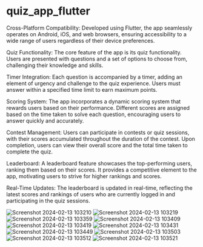 # quiz_app_flutter

Cross-Platform Compatibility: Developed using Flutter, the app seamlessly operates on Android, iOS, and web browsers, ensuring accessibility to a wide range of users regardless of their device preferences.

Quiz Functionality: The core feature of the app is its quiz functionality. Users are presented with questions and a set of options to choose from, challenging their knowledge and skills.

Timer Integration: Each question is accompanied by a timer, adding an element of urgency and challenge to the quiz experience. Users must answer within a specified time limit to earn maximum points.

Scoring System: The app incorporates a dynamic scoring system that rewards users based on their performance. Different scores are assigned based on the time taken to solve each question, encouraging users to answer quickly and accurately.

Contest Management: Users can participate in contests or quiz sessions, with their scores accumulated throughout the duration of the contest. Upon completion, users can view their overall score and the total time taken to complete the quiz.

Leaderboard: A leaderboard feature showcases the top-performing users, ranking them based on their scores. It provides a competitive element to the app, motivating users to strive for higher rankings and scores.

Real-Time Updates: The leaderboard is updated in real-time, reflecting the latest scores and rankings of users who are currently logged in and participating in the quiz sessions.

![Screenshot 2024-02-13 103210](https://github.com/ratankumarthakur/quiz_app_flutter/assets/144756277/dc1b0e2e-943a-4147-8dab-3038d5284710)
![Screenshot 2024-02-13 103219](https://github.com/ratankumarthakur/quiz_app_flutter/assets/144756277/9db7b69e-9703-4ee4-bebf-7475a0a335ae)
![Screenshot 2024-02-13 103359](https://github.com/ratankumarthakur/quiz_app_flutter/assets/144756277/1908a6d8-9ce9-4e32-a523-cb1fadf3dc57)
![Screenshot 2024-02-13 103409](https://github.com/ratankumarthakur/quiz_app_flutter/assets/144756277/311fdab8-0586-4037-bc38-b164af525037)
![Screenshot 2024-02-13 103419](https://github.com/ratankumarthakur/quiz_app_flutter/assets/144756277/0d205c4c-7b11-4ced-b3f4-6d93fe5193de)
![Screenshot 2024-02-13 103431](https://github.com/ratankumarthakur/quiz_app_flutter/assets/144756277/f938f771-c8c2-4279-8da7-cf09ff5ae675)
![Screenshot 2024-02-13 103449](https://github.com/ratankumarthakur/quiz_app_flutter/assets/144756277/71422a7a-5ddd-42dd-a663-0c21e4004971)
![Screenshot 2024-02-13 103503](https://github.com/ratankumarthakur/quiz_app_flutter/assets/144756277/61d97ade-7976-43e2-a215-79564f62b298)
![Screenshot 2024-02-13 103512](https://github.com/ratankumarthakur/quiz_app_flutter/assets/144756277/3122303b-f1ad-4f5c-913f-6693a33f0514)
![Screenshot 2024-02-13 103521](https://github.com/ratankumarthakur/quiz_app_flutter/assets/144756277/9ac24947-3262-4fc4-8c93-9af2e902d308)
